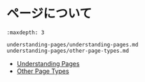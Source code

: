 # ページについて

```{toctree}
:maxdepth: 3

understanding-pages/understanding-pages.md
understanding-pages/other-page-types.md
```

* [Understanding Pages](./understanding-pages/understanding-pages.md)
* [Other Page Types](./understanding-pages/other-page-types.md)
